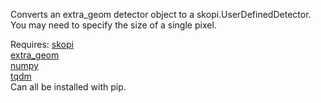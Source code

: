 Converts an extra_geom detector object to a skopi.UserDefinedDetector. You may need to specify the size of a single pixel. 

Requires:
[skopi](https://github.com/chuckie82/skopi)  
[extra_geom](https://github.com/European-XFEL/EXtra-geom)  
[numpy](https://github.com/numpy/numpy)  
[tqdm](https://github.com/tqdm/tqdm)  
Can all be installed with pip.
